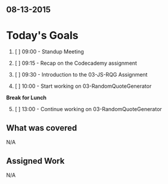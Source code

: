 ## 08-13-2015

# Today's Goals

1. [ ] 09:00 - Standup Meeting

2. [ ] 09:15 - Recap on the Codecademy assignment

3. [ ] 09:30 - Introduction to the 03-JS-RQG Assignment

4. [ ] 10:00 - Start working on 03-RandomQuoteGenerator
	
**Break for Lunch**

5. [ ] 13:00 - Continue working on 03-RandomQuoteGenerator

## What was covered
N/A

## Assigned Work
N/A